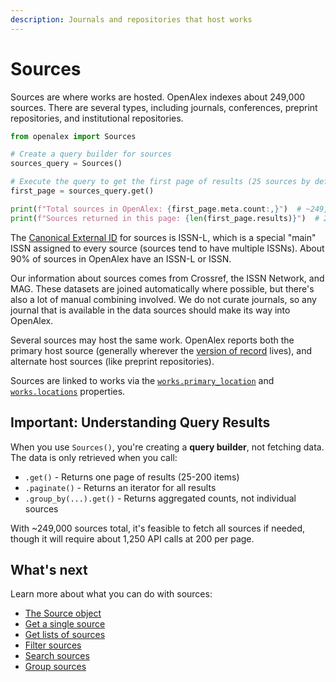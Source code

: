 ```yaml
---
description: Journals and repositories that host works
---
```


# Sources

Sources are where works are hosted. OpenAlex indexes about 249,000 sources. There are several types, including journals, conferences, preprint repositories, and institutional repositories.

```python
from openalex import Sources

# Create a query builder for sources
sources_query = Sources()

# Execute the query to get the first page of results (25 sources by default)
first_page = sources_query.get()

print(f"Total sources in OpenAlex: {first_page.meta.count:,}")  # ~249,000
print(f"Sources returned in this page: {len(first_page.results)}")  # 25
```

The [Canonical External ID](../../how-to-use-the-api/get-single-entities/#canonical-external-ids) for sources is ISSN-L, which is a special "main" ISSN assigned to every source (sources tend to have multiple ISSNs). About 90% of sources in OpenAlex have an ISSN-L or ISSN.

Our information about sources comes from Crossref, the ISSN Network, and MAG. These datasets are joined automatically where possible, but there's also a lot of manual combining involved. We do not curate journals, so any journal that is available in the data sources should make its way into OpenAlex.

Several sources may host the same work. OpenAlex reports both the primary host source (generally wherever the [version of record](https://en.wikipedia.org/wiki/Version_of_record) lives), and alternate host sources (like preprint repositories).

Sources are linked to works via the [`works.primary_location`](../works/work-object/#primary_location) and [`works.locations`](../works/work-object/#locations) properties.

## Important: Understanding Query Results

When you use `Sources()`, you're creating a **query builder**, not fetching data. The data is only retrieved when you call:
- `.get()` - Returns one page of results (25-200 items)
- `.paginate()` - Returns an iterator for all results
- `.group_by(...).get()` - Returns aggregated counts, not individual sources

With ~249,000 sources total, it's feasible to fetch all sources if needed, though it will require about 1,250 API calls at 200 per page.

## What's next

Learn more about what you can do with sources:

* [The Source object](source-object.md)
* [Get a single source](get-a-single-source.md)
* [Get lists of sources](get-lists-of-sources.md)
* [Filter sources](filter-sources.md)
* [Search sources](search-sources.md)
* [Group sources](group-sources.md)
